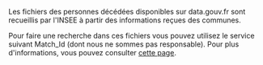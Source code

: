 Les fichiers des personnes décédées disponibles sur data.gouv.fr sont recueillis par l'INSEE à partir des informations reçues des communes. 

Pour faire une recherche dans ces fichiers vous pouvez utilisez le service suivant Match_Id (dont nous ne sommes pas responsable). Pour plus d'informations, vous pouvez consulter [cette page](https://www.insee.fr/fr/information/4190491).
